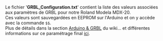 Le fichier '__GRBL_Configuration.txt__' contient la liste des valeurs associées aux paramètres de GRBL pour notre Roland Modela MDX-20.  
Ces valeurs sont sauvegardées en EEPROM sur l'Arduino et on y accède avec la commande `$$`.  
Plus de détails dans la section [Arduino & GRBL](https://github.com/FabLabChene20/RolandUINO/wiki/Arduino-&-GRBL) du wiki... et différentes informations sur ce paramétrage final [ici](https://github.com/FabLabChene20/RolandUINO/wiki/Configuration-finale-et-essais).  
